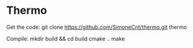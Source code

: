 Thermo
======

Get the code:
    git clone https://github.com/SimoneCnt/thermo.git thermo

Compile:
    mkdir build && cd build
    cmake ..
    make


